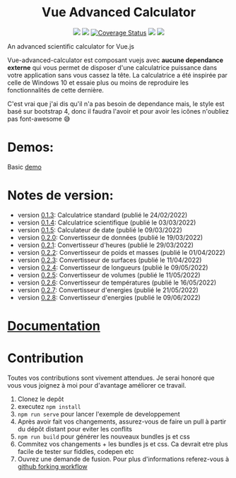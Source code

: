 
<h1 align="center">Vue Advanced Calculator</h1>

<p align="center">
  <a href="https://www.npmjs.com/package/vue-advanced-calculator"><img src="https://img.shields.io/npm/v/vue-advanced-calculator.svg"></a>
  <a href="https://www.npmjs.com/package/vue-advanced-calculator"><img src="https://img.shields.io/npm/dt/vue-advanced-calculator.svg"></a>
<a href='https://coveralls.io/github/dimtrovich/vue-advanced-calculator?branch=master'><img src='https://coveralls.io/repos/github/dimtrovich/vue-advanced-calculator/badge.svg?branch=master' alt='Coverage Status' /></a>
  <a href="https://github.com/dimtrovich/vue-advanced-calculator/blob/master/LICENSE"><img src="https://img.shields.io/badge/license-MIT-blue.svg"></a>
  <a href="http://img.badgesize.io/dimtrovich/vue-advanced-calculator/master/dist/vue-advanced-calculator.min.js.svg?compression=gzip&style=flat-square">
    <img src="http://img.badgesize.io/dimtrovich/vue-advanced-calculator/master/dist/vue-advanced-calculator.min.js.svg?compression=gzip&style=flat-square">
  </a>
</p>

An advanced scientific calculator for Vue.js

Vue-advanced-calculator est composant vuejs avec **aucune dependance externe** qui vous permet de disposer d'une calculatrice puissance dans votre application sans vous cassez la tête. 
La calculatrice a été inspirée par celle de Windows 10 et essaie plus ou moins de reproduire les fonctionnalités de cette dernière.

C'est vrai que j'ai dis qu'il n'a pas besoin de dependance mais, le style est basé sur bootstrap 4, donc il faudra l'avoir et pour avoir les icônes n'oubliez pas font-awesome 😅

# Demos:
Basic [demo](https://jsfiddle.net/Dimtrovich/xpegj9ys/14/)

# Notes de version:
- version [0.1.3](https://www.npmjs.com/package/vue-advanced-calculator/v/0.1.3): Calculatrice standard (publié le 24/02/2022)
- version [0.1.4](https://www.npmjs.com/package/vue-advanced-calculator/v/0.1.4): Calculatrice scientifique (publié le 03/03/2022)
- version [0.1.5](https://www.npmjs.com/package/vue-advanced-calculator/v/0.1.5): Calculateur de date (publié le 09/03/2022)
- version [0.2.0](https://www.npmjs.com/package/vue-advanced-calculator/v/0.2.0): Convertisseur de données (publié le 19/03/2022)
- version [0.2.1](https://github.com/dimtrovich/vue-advanced-calculator/compare/51aad8f..0f702e0): Convertisseur d'heures (publié le 29/03/2022)
- version [0.2.2](https://github.com/dimtrovich/vue-advanced-calculator/compare/0f702e0..88d7206): Convertisseur de poids et masses (publié le 01/04/2022)
- version [0.2.3](https://github.com/dimtrovich/vue-advanced-calculator/compare/88d7206..596c9ef): Convertisseur de surfaces (publié le 11/04/2022)
- version [0.2.4](https://github.com/dimtrovich/vue-advanced-calculator/compare/596c9ef..4b819f0): Convertisseur de longueurs (publié le 09/05/2022)
- version [0.2.5](https://github.com/dimtrovich/vue-advanced-calculator/compare/4b819f0..3df1b73): Convertisseur de volumes (publié le 11/05/2022)
- version [0.2.6](https://github.com/dimtrovich/vue-advanced-calculator/compare/3df1b73..13f8bfb): Convertisseur de températures (publié le 16/05/2022)
- version [0.2.7](https://github.com/dimtrovich/vue-advanced-calculator/compare/13f8bfb..3c5eb2f): Convertisseur d'energies (publié le 21/05/2022)
- version [0.2.8](https://github.com/dimtrovich/vue-advanced-calculator/compare/3c5eb2f..8e17890): Convertisseur d'energies (publié le 09/06/2022)

# [Documentation](https://dimtrovich.github.io/vue-advanced-calculator)

# Contribution
Toutes vos contributions sont vivement attendues. Je serai honoré que vous vous joignez à moi pour d'avantage améliorer ce travail.

1. Clonez le depôt
2. executez `npm install`
3. `npm run serve` pour lancer l'exemple de developpement
4. Après avoir fait vos changements, assurez-vous de faire un pull à partir du dépôt distant pour eviter les conflits
5. `npm run build` pour générer les nouveaux bundles js et css
6. Commitez vos changements + les bundles js et css. Ca devrait etre plus facile de tester sur fiddles, codepen etc
7. Ouvrez une demande de fusion. Pour plus d'informations referez-vous à [github forking workflow](https://gist.github.com/Chaser324/ce0505fbed06b947d962)
